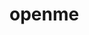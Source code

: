 # openme
<!DOCTYPE html>
<html lang="en">
  <head>
    <meta charset="UTF-8">
    <meta http-equiv="X-UA-Compatible" content="IE=edge">
    <meta name="viewport" content="width=device-width, initial-scale=1.0">
    <title>BUNGA CODING!</title>
    <link rel="stylesheet" type="text/css" href="style.css">
    <script src="https://cdnjs.cloudflare.com/ajax/libs/p5.js/1.3.1/p5.js" integrity="sha512-a5hlZKgpC1LVAuKgVeXdP0D9Yfacj0hLtNdzx9zFMkIWRrQyO37KtIPiqArGmVuaBYu3ON6Vt0N3+G/JaLXQYQ==" crossorigin="anonymous" referrerpolicy="no-referrer"></script>
    <script src="script.js"></script>
  </head>
  <body></body>
</html>
